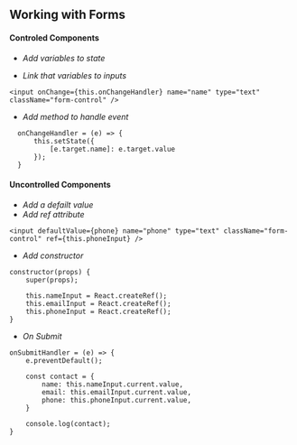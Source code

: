 ## Working with Forms

#### Controled Components

- *Add variables to state*

- *Link that variables to inputs*

```
<input onChange={this.onChangeHandler} name="name" type="text" className="form-control" />
```

- *Add method to handle event*

```
  onChangeHandler = (e) => {
      this.setState({
          [e.target.name]: e.target.value
      });
  }
```

#### Uncontrolled Components

- *Add a defailt value*
- *Add ref attribute*

```
<input defaultValue={phone} name="phone" type="text" className="form-control" ref={this.phoneInput} />
```
- *Add constructor*

```
constructor(props) {
    super(props);

    this.nameInput = React.createRef();
    this.emailInput = React.createRef();
    this.phoneInput = React.createRef();
}
```

- *On Submit*

```
onSubmitHandler = (e) => {
    e.preventDefault();

    const contact = {
        name: this.nameInput.current.value,
        email: this.emailInput.current.value,
        phone: this.phoneInput.current.value,
    }

    console.log(contact);
}
```
